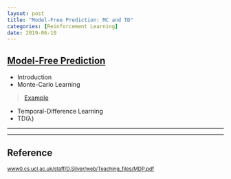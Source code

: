 ```yaml
---
layout: post
title: "Model-Free Prediction: MC and TD"
categories: [Reinforcement Learning]
date: 2019-06-10
---
```


## [Model-Free Prediction](/assets/MC-TD.pdf)

- Introduction  
- Monte-Carlo Learning  
> [Example](/assets/blackjack.py)

- Temporal-Difference Learning  
- TD(λ)  



---


---

<h2>Reference</h2>

<small>[www0.cs.ucl.ac.uk/staff/D.Silver/web/Teaching_files/MDP.pdf](http://www0.cs.ucl.ac.uk/staff/D.Silver/web/Teaching_files/MC-TD.pdf)</small>
